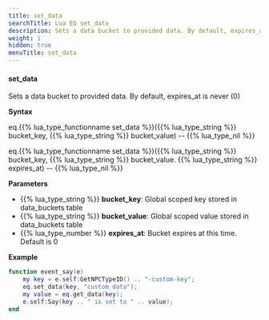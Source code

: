 ```yaml
---
title: set_data
searchTitle: Lua EQ set_data
description: Sets a data bucket to provided data. By default, expires_at is never (0)
weight: 1
hidden: true
menuTitle: set_data
---
```


#### set_data

Sets a data bucket to provided data. By default, expires_at is never (0)

**Syntax**

eq.{{% lua_type_functionname set_data %}}({{% lua_type_string %}} bucket_key, {{% lua_type_string %}} bucket_value) -- {{% lua_type_nil %}}

eq.{{% lua_type_functionname set_data %}}({{% lua_type_string %}} bucket_key, {{% lua_type_string %}} bucket_value. {{% lua_type_string %}} expires_at) -- {{% lua_type_nil %}}

**Parameters**

- {{% lua_type_string %}} **bucket_key**: Global scoped key stored in data_buckets table
- {{% lua_type_string %}} **bucket_value**: Global scoped value stored in data_buckets table
- {{% lua_type_number %}} **expires_at**: Bucket expires at this time. Default is 0

**Example**

```lua
function event_say(e)
    my key = e.self:GetNPCTypeID() .. "-custom-key";
    eq.set_data(key, "custom data");
    my value = eq.get_data(key);
    e.self:Say(key .. " is set to " .. value);
end
```